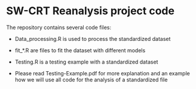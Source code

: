 # SW-CRT Reanalysis project code

The repository contains several code files:

- Data_processing.R is used to process the standardized dataset
- fit_*.R are files to fit the dataset with different models
- Testing.R is a testing example with a standardized dataset


- Please read Testing-Example.pdf for more explanation and an example how we will use all code for the analysis of a standardized file



